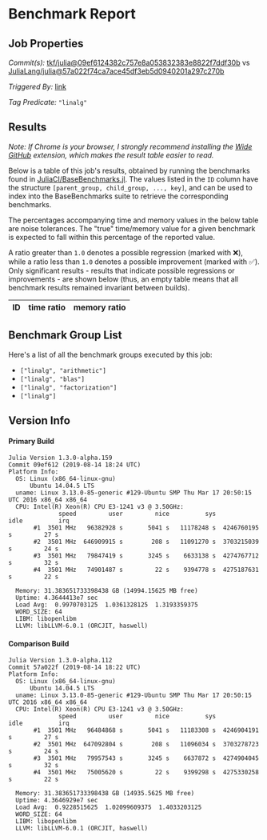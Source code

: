 # Benchmark Report

## Job Properties

*Commit(s):* [tkf/julia@09ef6124382c757e8a053832383e8822f7ddf30b](https://github.com/tkf/julia/commit/09ef6124382c757e8a053832383e8822f7ddf30b) vs [JuliaLang/julia@57a022f74ca7ace45df3eb5d0940201a297c270b](https://github.com/JuliaLang/julia/commit/57a022f74ca7ace45df3eb5d0940201a297c270b)

*Triggered By:* [link](https://github.com/JuliaLang/julia/pull/29634#issuecomment-521379846)

*Tag Predicate:* `"linalg"`

## Results

*Note: If Chrome is your browser, I strongly recommend installing the [Wide GitHub](https://chrome.google.com/webstore/detail/wide-github/kaalofacklcidaampbokdplbklpeldpj?hl=en)
extension, which makes the result table easier to read.*

Below is a table of this job's results, obtained by running the benchmarks found in
[JuliaCI/BaseBenchmarks.jl](https://github.com/JuliaCI/BaseBenchmarks.jl). The values
listed in the `ID` column have the structure `[parent_group, child_group, ..., key]`,
and can be used to index into the BaseBenchmarks suite to retrieve the corresponding
benchmarks.

The percentages accompanying time and memory values in the below table are noise tolerances. The "true"
time/memory value for a given benchmark is expected to fall within this percentage of the reported value.

A ratio greater than `1.0` denotes a possible regression (marked with :x:), while a ratio less
than `1.0` denotes a possible improvement (marked with :white_check_mark:). Only significant results - results
that indicate possible regressions or improvements - are shown below (thus, an empty table means that all
benchmark results remained invariant between builds).

| ID | time ratio | memory ratio |
|----|------------|--------------|

## Benchmark Group List

Here's a list of all the benchmark groups executed by this job:

- `["linalg", "arithmetic"]`
- `["linalg", "blas"]`
- `["linalg", "factorization"]`
- `["linalg"]`

## Version Info

#### Primary Build

```
Julia Version 1.3.0-alpha.159
Commit 09ef612 (2019-08-14 18:24 UTC)
Platform Info:
  OS: Linux (x86_64-linux-gnu)
      Ubuntu 14.04.5 LTS
  uname: Linux 3.13.0-85-generic #129-Ubuntu SMP Thu Mar 17 20:50:15 UTC 2016 x86_64 x86_64
  CPU: Intel(R) Xeon(R) CPU E3-1241 v3 @ 3.50GHz: 
              speed         user         nice          sys         idle          irq
       #1  3501 MHz   96382928 s       5041 s   11178248 s  4246760195 s         27 s
       #2  3501 MHz  646909915 s        208 s   11091270 s  3703215039 s         24 s
       #3  3501 MHz   79847419 s       3245 s    6633138 s  4274767712 s         32 s
       #4  3501 MHz   74901487 s         22 s    9394778 s  4275187631 s         22 s
       
  Memory: 31.383651733398438 GB (14994.15625 MB free)
  Uptime: 4.3644413e7 sec
  Load Avg:  0.9970703125  1.0361328125  1.3193359375
  WORD_SIZE: 64
  LIBM: libopenlibm
  LLVM: libLLVM-6.0.1 (ORCJIT, haswell)

```

#### Comparison Build

```
Julia Version 1.3.0-alpha.112
Commit 57a022f (2019-08-14 18:22 UTC)
Platform Info:
  OS: Linux (x86_64-linux-gnu)
      Ubuntu 14.04.5 LTS
  uname: Linux 3.13.0-85-generic #129-Ubuntu SMP Thu Mar 17 20:50:15 UTC 2016 x86_64 x86_64
  CPU: Intel(R) Xeon(R) CPU E3-1241 v3 @ 3.50GHz: 
              speed         user         nice          sys         idle          irq
       #1  3501 MHz   96484868 s       5041 s   11183308 s  4246904191 s         27 s
       #2  3501 MHz  647092804 s        208 s   11096034 s  3703278723 s         24 s
       #3  3501 MHz   79957543 s       3245 s    6637872 s  4274904045 s         32 s
       #4  3501 MHz   75005620 s         22 s    9399298 s  4275330258 s         22 s
       
  Memory: 31.383651733398438 GB (14935.5625 MB free)
  Uptime: 4.3646929e7 sec
  Load Avg:  0.9228515625  1.02099609375  1.4033203125
  WORD_SIZE: 64
  LIBM: libopenlibm
  LLVM: libLLVM-6.0.1 (ORCJIT, haswell)

```
